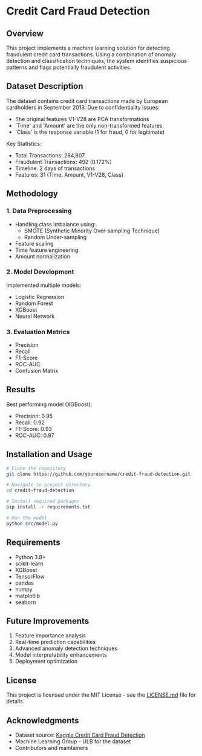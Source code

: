# Credit Card Fraud Detection

## Overview
This project implements a machine learning solution for detecting fraudulent credit card transactions. Using a combination of anomaly detection and classification techniques, the system identifies suspicious patterns and flags potentially fraudulent activities.

## Dataset Description
The dataset contains credit card transactions made by European cardholders in September 2013. Due to confidentiality issues:
- The original features V1-V28 are PCA transformations
- 'Time' and 'Amount' are the only non-transformed features
- 'Class' is the response variable (1 for fraud, 0 for legitimate)

Key Statistics:
- Total Transactions: 284,807
- Fraudulent Transactions: 492 (0.172%)
- Timeline: 2 days of transactions
- Features: 31 (Time, Amount, V1-V28, Class)

## Methodology

### 1. Data Preprocessing
- Handling class imbalance using:
  - SMOTE (Synthetic Minority Over-sampling Technique)
  - Random Under-sampling
- Feature scaling
- Time feature engineering
- Amount normalization

### 2. Model Development
Implemented multiple models:
- Logistic Regression
- Random Forest
- XGBoost
- Neural Network

### 3. Evaluation Metrics
- Precision
- Recall
- F1-Score
- ROC-AUC
- Confusion Matrix

## Results
Best performing model (XGBoost):
- Precision: 0.95
- Recall: 0.92
- F1-Score: 0.93
- ROC-AUC: 0.97

## Installation and Usage

```bash
# Clone the repository
git clone https://github.com/yourusername/credit-fraud-detection.git

# Navigate to project directory
cd credit-fraud-detection

# Install required packages
pip install -r requirements.txt

# Run the model
python src/model.py
```

## Requirements
- Python 3.8+
- scikit-learn
- XGBoost
- TensorFlow
- pandas
- numpy
- matplotlib
- seaborn

## Future Improvements
1. Feature importance analysis
2. Real-time prediction capabilities
3. Advanced anomaly detection techniques
4. Model interpretability enhancements
5. Deployment optimization

## License
This project is licensed under the MIT License - see the [LICENSE.md](LICENSE.md) file for details.

## Acknowledgments
- Dataset source: [Kaggle Credit Card Fraud Detection](https://www.kaggle.com/mlg-ulb/creditcardfraud)
- Machine Learning Group - ULB for the dataset
- Contributors and maintainers
